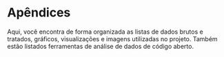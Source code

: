 # Apêndices

Aqui, você encontra de forma organizada as listas de dados brutos e tratados, gráficos, visualizações e imagens utilizadas no projeto. Também estão listados ferramentas de análise de dados de código aberto.